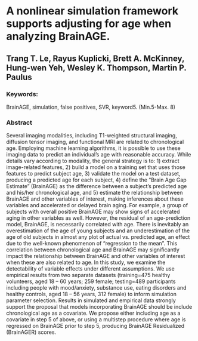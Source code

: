# A nonlinear simulation framework supports adjusting for age when analyzing BrainAGE.

## Trang T. Le, Rayus Kuplicki, Brett A. McKinney, Hung-wen Yeh, Wesley K. Thompson, Martin P. Paulus

### Keywords: 
BrainAGE, simulation, false positives, SVR, keyword5. (Min.5-Max. 8)

### Abstract
Several imaging modalities, including
T1-weighted structural imaging, diffusion tensor imaging, and functional MRI
are related to chronological age. Employing machine learning algorithms, it is
possible to use these imaging data to predict an individual’s age with
reasonable accuracy. While details vary according to modality, the general
strategy is to: 1) extract image-related features, 2) build a model on a
training set that uses those features to predict subject age, 3) validate the
model on a test dataset, producing a predicted age for each subject, 4) define
the “Brain Age Gap Estimate” (BrainAGE) as the difference between a subject’s
predicted age and his/her chronological age, and 5) estimate the relationship
between BrainAGE and other variables of interest, making inferences about these
variables and accelerated or delayed brain aging. For example, a group of
subjects with overall positive BrainAGE may show signs of accelerated aging in
other variables as well. However, the residual of an age-prediction model,
BrainAGE, is necessarily correlated with age. There is inevitably an
overestimation of the age of young subjects and an underestimation of the age
of old subjects in almost any plot of actual vs. predicted age, an effect due
to the well-known phenomenon of “regression to the mean”. This correlation
between chronological age and BrainAGE may significantly impact the
relationship between BrainAGE and other variables of interest when these are
also related to age. In this study, we examine the detectability of variable
effects under different assumptions. We use empirical results from two separate
datasets (training=475 healthy volunteers, aged 18 – 60 years; 259 female;
testing=489 participants including people with mood/anxiety, substance use,
eating disorders and healthy controls, aged 18 – 56 years, 312 female) to
inform simulation parameter selection. Results in simulated and empirical data
strongly support the proposal that models incorporating BrainAGE should be
include chronological age as a covariate. We propose either including age as a
covariate in step 5 of above, or using a multistep procedure where age is
regressed on BrainAGE prior to step 5, producing BrainAGE Residualized
(BrainAGER) scores. 


